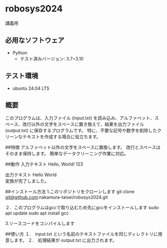 # robosys2024
講義用

## 必用なソフトウェア
- Python
  - テスト済みバージョン: 3.7~3.10

## テスト環境
- ubuntu 24.04 LTS

## 概要
このプログラムは、入力ファイル (input.txt) を読み込み、アルファベット、スペース、改行以外の文字をスペースに置き換えて、結果を出力ファイル (output.txt) に保存するプログラムです。
特に、不要な記号や数字を削除したクリーンなテキストを作成する場合に役立ちます。

##特徴
アルファベット以外の文字をスペースに置換します。
改行とスペースはそのまま保持します。
簡単なデータクリーニング作業に対応。

##動作
入力テキスト
Hello, World! 123

出力テキスト
Hello  World     
変換が完了しました。

  

##インストール方法
1.このリポジトリをクローンします
git clone git@github.com:nakamura-taisei/robosys2024.git

２．このプログラムはgccで取り込むため先にgccをインストールします
sudo apt update
sudo apt install gcc

3.ソースコードをコンパイルします

##使い方
１.　input.txt という名前のテキストファイルを同じディレクトリに用意します。
２.　処理結果が output.txt に出力されます。

